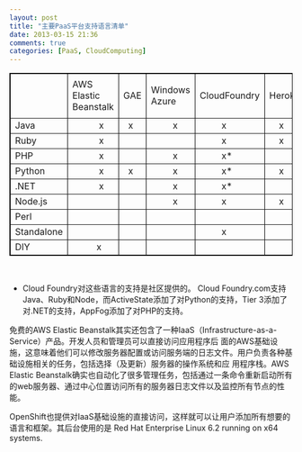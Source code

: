 ```yaml
---
layout: post
title: "主要PaaS平台支持语言清单"
date: 2013-03-15 21:36
comments: true
categories: [PaaS, CloudComputing]
---
```


<table style="width:100%;" border="1" bordercolor="#000000" cellpadding="2" cellspacing="0">
	<tbody>
		<tr>
			<td>
				<br />
			</td>
			<td>
				<span></span>AWS<span></span> Elastic Beanstalk<br />
			</td>
			<td>
				GAE<br />
			</td>
			<td>
				Windows Azure<br />
			</td>
			<td>
				CloudFoundry<br />
			</td>
			<td>
				Heroku<br />
			</td>
			<td>
				OpenShift<br />
			</td>
			<td>
				SAE<br />
			</td>
			<td>
				BAE<br />
			</td>
			<td>
				tsuru(基于Juju）<br />
			</td>
		</tr>
		<tr>
			<td>
				Java<br />
			</td>
			<td>
				&nbsp;&nbsp;&nbsp;&nbsp;&nbsp;&nbsp;&nbsp;&nbsp;&nbsp;&nbsp; x<br />
			</td>
			<td>
				&nbsp; x<br />
			</td>
			<td>
				&nbsp;&nbsp;&nbsp;&nbsp;&nbsp;&nbsp;&nbsp;&nbsp; x<br />
			</td>
			<td>
				&nbsp;&nbsp;&nbsp;&nbsp;&nbsp;&nbsp;&nbsp;&nbsp; x<br />
			</td>
			<td>
				&nbsp;&nbsp;&nbsp; x<br />
			</td>
			<td>
				&nbsp;&nbsp;&nbsp;&nbsp;&nbsp; x<br />
			</td>
			<td>
				&nbsp; x<br />
			</td>
			<td>
				&nbsp; x<br />
			</td>
			<td>
				<br />
			</td>
		</tr>
		<tr>
			<td>
				Ruby<br />
			</td>
			<td>
				&nbsp;&nbsp;&nbsp;&nbsp;&nbsp;&nbsp;&nbsp;&nbsp;&nbsp;&nbsp; x<br />
			</td>
			<td>
				<br />
			</td>
			<td>
				&nbsp;&nbsp;&nbsp;&nbsp;&nbsp;&nbsp;&nbsp;&nbsp; <br />
			</td>
			<td>
				&nbsp;&nbsp;&nbsp;&nbsp;&nbsp;&nbsp;&nbsp;&nbsp; x<br />
			</td>
			<td>
				&nbsp;&nbsp;&nbsp; x<br />
			</td>
			<td>
				&nbsp;&nbsp;&nbsp;&nbsp;&nbsp; x<br />
			</td>
			<td>
				&nbsp; <br />
			</td>
			<td>
				&nbsp;<br />
			</td>
			<td>
				<br />
			</td>
		</tr>
		<tr>
			<td>
				PHP<br />
			</td>
			<td>
				&nbsp;&nbsp;&nbsp;&nbsp;&nbsp;&nbsp;&nbsp;&nbsp;&nbsp;&nbsp; x <br />
			</td>
			<td>
				<br />
			</td>
			<td>
				&nbsp;&nbsp;&nbsp;&nbsp;&nbsp;&nbsp;&nbsp;&nbsp; x<br />
			</td>
			<td>
				&nbsp;&nbsp;&nbsp;&nbsp;&nbsp;&nbsp;&nbsp;&nbsp; x*<br />
			</td>
			<td>
				&nbsp;&nbsp; <br />
			</td>
			<td>
				&nbsp;&nbsp;&nbsp;&nbsp;&nbsp; x<br />
			</td>
			<td>
				&nbsp; x<br />
			</td>
			<td>
				&nbsp; x<br />
			</td>
			<td>
				<br />
			</td>
		</tr>
		<tr>
			<td>
				Python<br />
			</td>
			<td>
				&nbsp;&nbsp;&nbsp;&nbsp;&nbsp;&nbsp;&nbsp;&nbsp;&nbsp;&nbsp; x<br />
			</td>
			<td>
				&nbsp; x<br />
			</td>
			<td>
				&nbsp;&nbsp;&nbsp;&nbsp;&nbsp;&nbsp;&nbsp;&nbsp; x<br />
			</td>
			<td>
				&nbsp;&nbsp;&nbsp;&nbsp;&nbsp;&nbsp;&nbsp;&nbsp; x*&nbsp; <br />
			</td>
			<td>
				&nbsp;&nbsp;&nbsp; x<br />
			</td>
			<td>
				&nbsp;&nbsp;&nbsp;&nbsp;&nbsp; x<br />
			</td>
			<td>
				&nbsp; x<br />
			</td>
			<td>
				&nbsp; x<br />
			</td>
			<td>
				<br />
			</td>
		</tr>
		<tr>
			<td>
				.NET<br />
			</td>
			<td>
				&nbsp;&nbsp;&nbsp;&nbsp;&nbsp;&nbsp;&nbsp;&nbsp;&nbsp;&nbsp; x<br />
			</td>
			<td>
				<br />
			</td>
			<td>
				&nbsp;&nbsp;&nbsp;&nbsp;&nbsp;&nbsp;&nbsp;&nbsp; x<br />
			</td>
			<td>
				&nbsp;&nbsp;&nbsp;&nbsp;&nbsp;&nbsp;&nbsp;&nbsp; x*<br />
			</td>
			<td>
				&nbsp;<br />
			</td>
			<td>
				&nbsp;&nbsp;&nbsp; <br />
			</td>
			<td>
				<br />
			</td>
			<td>
				<br />
			</td>
			<td>
				<br />
			</td>
		</tr>
		<tr>
			<td>
				Node.js<br />
			</td>
			<td>
				<br />
			</td>
			<td>
				<br />
			</td>
			<td>
				&nbsp;&nbsp;&nbsp;&nbsp;&nbsp;&nbsp;&nbsp;&nbsp; x<br />
			</td>
			<td>
				&nbsp;&nbsp;&nbsp;&nbsp;&nbsp;&nbsp;&nbsp;&nbsp; x <br />
			</td>
			<td>
				&nbsp;&nbsp;&nbsp; x<br />
			</td>
			<td>
				&nbsp;&nbsp;&nbsp;&nbsp;&nbsp; x<br />
			</td>
			<td>
				<br />
			</td>
			<td>
				<br />
			</td>
			<td>
				<br />
			</td>
		</tr>
		<tr>
			<td>
				Perl<br />
			</td>
			<td>
				<br />
			</td>
			<td>
				<br />
			</td>
			<td>
				<br />
			</td>
			<td>
				<br />
			</td>
			<td>
				<br />
			</td>
			<td>
				&nbsp;&nbsp;&nbsp;&nbsp;&nbsp; x<br />
			</td>
			<td>
				<br />
			</td>
			<td>
				<br />
			</td>
			<td>
				<br />
			</td>
		</tr>
		<tr>
			<td>
				Standalone<br />
			</td>
			<td>
				<br />
			</td>
			<td>
				<br />
			</td>
			<td>
				<br />
			</td>
			<td>
				&nbsp;&nbsp;&nbsp;&nbsp;&nbsp;&nbsp;&nbsp;&nbsp; x<br />
			</td>
			<td>
				<br />
			</td>
			<td>
				&nbsp;<br />
			</td>
			<td>
				<br />
			</td>
			<td>
				<br />
			</td>
			<td>
				<br />
			</td>
		</tr>
		<tr>
			<td>
				DIY<br />
			</td>
			<td>
				&nbsp;&nbsp;&nbsp;&nbsp;&nbsp;&nbsp;&nbsp;&nbsp;&nbsp; x<br />
			</td>
			<td>
				<br />
			</td>
			<td>
				<br />
			</td>
			<td>
				<br />
			</td>
			<td>
				<br />
			</td>
			<td>
				&nbsp;&nbsp;&nbsp;&nbsp;&nbsp; x<br />
			</td>
			<td>
				<br />
			</td>
			<td>
				<br />
			</td>
			<td>
				&nbsp;&nbsp;&nbsp;&nbsp;&nbsp;&nbsp;&nbsp;&nbsp;&nbsp;&nbsp; x<br />
			</td>
		</tr>
	</tbody>
</table>
<br />

* Cloud Foundry对这些语言的支持是社区提供的。
 Cloud Foundry.com支持Java、Ruby和Node，而ActiveState添加了对Python的支持，Tier 3添加了对.NET的支持，AppFog添加了对PHP的支持。

 免费的AWS Elastic Beanstalk其实还包含了一种IaaS（Infrastructure-as-a-Service）产品。开发人员和管理员可以直接访问应用程序后 面的AWS基础设施，这意味着他们可以修改服务器配置或访问服务端的日志文件。用户负责各种基础设施相关的任务，包括选择（及更新）服务器的操作系统和应 用程序栈。AWS Elastic Beanstalk确实也自动化了很多管理任务，包括通过一条命令重新启动所有的web服务器、通过中心位置访问所有的服务器日志文件以及监控所有节点的性能。

OpenShift也提供对IaaS基础设施的直接访问，这样就可以让用户添加所有想要的语言和框架。其后台使用的是 Red Hat Enterprise Linux 6.2 running on x64 systems.
